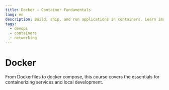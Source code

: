 ```yaml
---
title: Docker – Container Fundamentals
lang: en
description: Build, ship, and run applications in containers. Learn images, containers, networking, and compose.
tags:
  - devops
  - containers
  - networking
---
```


# Docker

From Dockerfiles to docker compose, this course covers the essentials for containerizing services and local development. 